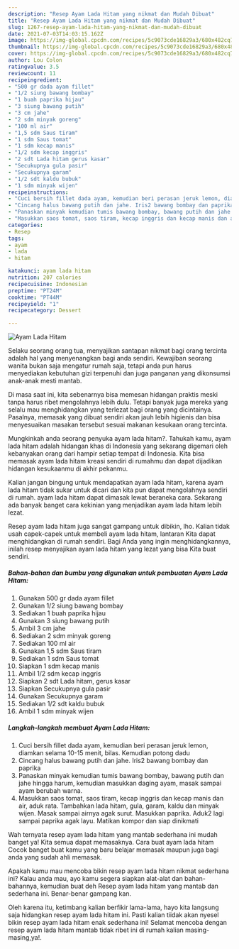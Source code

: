 ```yaml
---
description: "Resep Ayam Lada Hitam yang nikmat dan Mudah Dibuat"
title: "Resep Ayam Lada Hitam yang nikmat dan Mudah Dibuat"
slug: 1267-resep-ayam-lada-hitam-yang-nikmat-dan-mudah-dibuat
date: 2021-07-03T14:03:15.162Z
image: https://img-global.cpcdn.com/recipes/5c9073cde16829a3/680x482cq70/ayam-lada-hitam-foto-resep-utama.jpg
thumbnail: https://img-global.cpcdn.com/recipes/5c9073cde16829a3/680x482cq70/ayam-lada-hitam-foto-resep-utama.jpg
cover: https://img-global.cpcdn.com/recipes/5c9073cde16829a3/680x482cq70/ayam-lada-hitam-foto-resep-utama.jpg
author: Lou Colon
ratingvalue: 3.5
reviewcount: 11
recipeingredient:
- "500 gr dada ayam fillet"
- "1/2 siung bawang bombay"
- "1 buah paprika hijau"
- "3 siung bawang putih"
- "3 cm jahe"
- "2 sdm minyak goreng"
- "100 ml air"
- "1,5 sdm Saus tiram"
- "1 sdm Saus tomat"
- "1 sdm kecap manis"
- "1/2 sdm kecap inggris"
- "2 sdt Lada hitam gerus kasar"
- "Secukupnya gula pasir"
- "Secukupnya garam"
- "1/2 sdt kaldu bubuk"
- "1 sdm minyak wijen"
recipeinstructions:
- "Cuci bersih fillet dada ayam, kemudian beri perasan jeruk lemon, diamkan selama 10-15 menit, bilas. Kemudian potong dadu"
- "Cincang halus bawang putih dan jahe. Iris2 bawang bombay dan paprika"
- "Panaskan minyak kemudian tumis bawang bombay, bawang putih dan jahe hingga harum, kemudian masukkan daging ayam, masak sampai ayam berubah warna."
- "Masukkan saos tomat, saos tiram, kecap inggris dan kecap manis dan air, aduk rata. Tambahkan lada hitam, gula, garam, kaldu dan minyak wijen. Masak sampai airnya agak surut. Masukkan paprika. Aduk2 lagi sampai paprika agak layu. Matikan kompor dan siap dinikmati"
categories:
- Resep
tags:
- ayam
- lada
- hitam

katakunci: ayam lada hitam 
nutrition: 207 calories
recipecuisine: Indonesian
preptime: "PT24M"
cooktime: "PT44M"
recipeyield: "1"
recipecategory: Dessert

---
```



![Ayam Lada Hitam](https://img-global.cpcdn.com/recipes/5c9073cde16829a3/680x482cq70/ayam-lada-hitam-foto-resep-utama.jpg)

Selaku seorang orang tua, menyajikan santapan nikmat bagi orang tercinta adalah hal yang menyenangkan bagi anda sendiri. Kewajiban seorang  wanita bukan saja mengatur rumah saja, tetapi anda pun harus menyediakan kebutuhan gizi terpenuhi dan juga panganan yang dikonsumsi anak-anak mesti mantab.

Di masa  saat ini, kita sebenarnya bisa memesan hidangan praktis meski tanpa harus ribet mengolahnya lebih dulu. Tetapi banyak juga mereka yang selalu mau menghidangkan yang terlezat bagi orang yang dicintainya. Pasalnya, memasak yang dibuat sendiri akan jauh lebih higienis dan bisa menyesuaikan masakan tersebut sesuai makanan kesukaan orang tercinta. 



Mungkinkah anda seorang penyuka ayam lada hitam?. Tahukah kamu, ayam lada hitam adalah hidangan khas di Indonesia yang sekarang digemari oleh kebanyakan orang dari hampir setiap tempat di Indonesia. Kita bisa memasak ayam lada hitam kreasi sendiri di rumahmu dan dapat dijadikan hidangan kesukaanmu di akhir pekanmu.

Kalian jangan bingung untuk mendapatkan ayam lada hitam, karena ayam lada hitam tidak sukar untuk dicari dan kita pun dapat mengolahnya sendiri di rumah. ayam lada hitam dapat dimasak lewat beraneka cara. Sekarang ada banyak banget cara kekinian yang menjadikan ayam lada hitam lebih lezat.

Resep ayam lada hitam juga sangat gampang untuk dibikin, lho. Kalian tidak usah capek-capek untuk membeli ayam lada hitam, lantaran Kita dapat menghidangkan di rumah sendiri. Bagi Anda yang ingin menghidangkannya, inilah resep menyajikan ayam lada hitam yang lezat yang bisa Kita buat sendiri.

<!--inarticleads1-->

##### Bahan-bahan dan bumbu yang digunakan untuk pembuatan Ayam Lada Hitam:

1. Gunakan 500 gr dada ayam fillet
1. Gunakan 1/2 siung bawang bombay
1. Sediakan 1 buah paprika hijau
1. Gunakan 3 siung bawang putih
1. Ambil 3 cm jahe
1. Sediakan 2 sdm minyak goreng
1. Sediakan 100 ml air
1. Gunakan 1,5 sdm Saus tiram
1. Sediakan 1 sdm Saus tomat
1. Siapkan 1 sdm kecap manis
1. Ambil 1/2 sdm kecap inggris
1. Siapkan 2 sdt Lada hitam, gerus kasar
1. Siapkan Secukupnya gula pasir
1. Gunakan Secukupnya garam
1. Sediakan 1/2 sdt kaldu bubuk
1. Ambil 1 sdm minyak wijen




<!--inarticleads2-->

##### Langkah-langkah membuat Ayam Lada Hitam:

1. Cuci bersih fillet dada ayam, kemudian beri perasan jeruk lemon, diamkan selama 10-15 menit, bilas. Kemudian potong dadu
1. Cincang halus bawang putih dan jahe. Iris2 bawang bombay dan paprika
1. Panaskan minyak kemudian tumis bawang bombay, bawang putih dan jahe hingga harum, kemudian masukkan daging ayam, masak sampai ayam berubah warna.
1. Masukkan saos tomat, saos tiram, kecap inggris dan kecap manis dan air, aduk rata. Tambahkan lada hitam, gula, garam, kaldu dan minyak wijen. Masak sampai airnya agak surut. Masukkan paprika. Aduk2 lagi sampai paprika agak layu. Matikan kompor dan siap dinikmati




Wah ternyata resep ayam lada hitam yang mantab sederhana ini mudah banget ya! Kita semua dapat memasaknya. Cara buat ayam lada hitam Cocok banget buat kamu yang baru belajar memasak maupun juga bagi anda yang sudah ahli memasak.

Apakah kamu mau mencoba bikin resep ayam lada hitam nikmat sederhana ini? Kalau anda mau, ayo kamu segera siapkan alat-alat dan bahan-bahannya, kemudian buat deh Resep ayam lada hitam yang mantab dan sederhana ini. Benar-benar gampang kan. 

Oleh karena itu, ketimbang kalian berfikir lama-lama, hayo kita langsung saja hidangkan resep ayam lada hitam ini. Pasti kalian tiidak akan nyesel bikin resep ayam lada hitam enak sederhana ini! Selamat mencoba dengan resep ayam lada hitam mantab tidak ribet ini di rumah kalian masing-masing,ya!.

